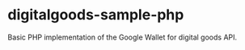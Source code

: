 digitalgoods-sample-php
=======================

Basic PHP implementation of the Google Wallet for digital goods API.
